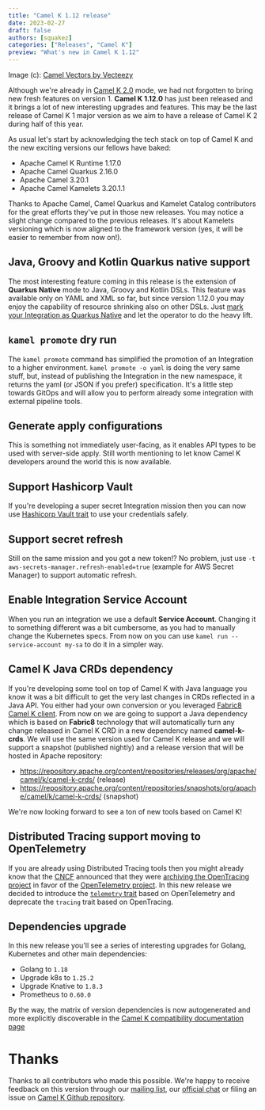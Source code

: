 ```yaml
---
title: "Camel K 1.12 release"
date: 2023-02-27
draft: false
authors: [squakez]
categories: ["Releases", "Camel K"]
preview: "What's new in Camel K 1.12"
---
```


Image (c): <a href="https://www.vecteezy.com/free-vector/camel">Camel Vectors by Vecteezy</a>

Although we're already in [Camel K 2.0](/blog/2023/02/camel-k-roadmap-2023/) mode, we had not forgotten to bring new fresh features on version 1. **Camel K 1.12.0** has just been released and it brings a lot of new interesting upgrades and features. This may be the last release of Camel K 1 major version as we aim to have a release of Camel K 2 during half of this year.

As usual let's start by acknowledging the tech stack on top of Camel K and the new exciting versions our fellows have baked:

* Apache Camel K Runtime 1.17.0
* Apache Camel Quarkus 2.16.0
* Apache Camel 3.20.1
* Apache Camel Kamelets 3.20.1.1

Thanks to Apache Camel, Camel Quarkus and Kamelet Catalog contributors for the great efforts they've put in those new releases. You may notice a slight change compared to the previous releases. It's about Kamelets versioning which is now aligned to the framework version (yes, it will be easier to remember from now on!).

## Java, Groovy and Kotlin Quarkus native support

The most interesting feature coming in this release is the extension of **Quarkus Native** mode to Java, Groovy and Kotlin DSLs. This feature was available only on YAML and XML so far, but since version 1.12.0 you may enjoy the capability of resource shrinking also on other DSLs. Just [mark your Integration as Quarkus Native](/camel-k/next/traits/quarkus.html) and let the operator to do the heavy lift.

## `kamel promote` dry run

The `kamel promote` command has simplified the promotion of an Integration to a higher environment. `kamel promote -o yaml` is doing the very same stuff, but, instead of publishing the Integration in the new namespace, it returns the yaml (or JSON if you prefer) specification. It's a little step towards GitOps and will allow you to perform already some integration with external pipeline tools.

## Generate apply configurations

This is something not immediately user-facing, as it enables API types to be used with server-side apply. Still worth mentioning to let know Camel K developers around the world this is now available.

## Support Hashicorp Vault

If you're developing a super secret Integration mission then you can now use [Hashicorp Vault trait](/camel-k/next/traits/hashicorp-vault.html) to use your credentials safely.

## Support secret refresh

Still on the same mission and you got a new token!? No problem, just use `-t aws-secrets-manager.refresh-enabled=true` (example for AWS Secret Manager) to support automatic refresh.

## Enable Integration Service Account

When you run an integration we use a default **Service Account**. Changing it to something different was a bit cumbersome, as you had to manually change the Kubernetes specs. From now on you can use `kamel run --service-account my-sa` to do it in a simpler way.

## Camel K Java CRDs dependency

If you're developing some tool on top of Camel K with Java language you know it was a bit difficult to get the very last changes in CRDs reflected in a Java API. You either had your own conversion or you leveraged [Fabric8 Camel K client](https://mvnrepository.com/artifact/io.fabric8/camel-k-client). From now on we are going to support a Java dependency which is based on **Fabric8** technology that will automatically turn any change released in Camel K CRD in a new dependency named **camel-k-crds**. We will use the same version used for Camel K release and we will support a snapshot (published nightly) and a release version that will be hosted in Apache repository:

* https://repository.apache.org/content/repositories/releases/org/apache/camel/k/camel-k-crds/ (release)
* https://repository.apache.org/content/repositories/snapshots/org/apache/camel/k/camel-k-crds/ (snapshot)

We're now looking forward to see a ton of new tools based on Camel K!

## Distributed Tracing support moving to OpenTelemetry

If you are already using Distributed Tracing tools then you might already know that the [CNCF](https://www.cncf.io) announced that they were [archiving the OpenTracing project](https://www.cncf.io/blog/2022/0T1/31/cncf-archives-the-opentracing-project/) in favor of the [OpenTelemetry project](https://opentelemetry.io/). In this new release we decided to introduce the [`telemetry` trait](/camel-k/next/traits/telemetry.html) based on OpenTelemetry and deprecate the `tracing` trait based on OpenTracing.


## Dependencies upgrade

In this new release you'll see a series of interesting upgrades for Golang, Kubernetes and other main dependencies:

* Golang to `1.18`
* Upgrade k8s to `1.25.2`
* Upgrade Knative to `1.8.3`
* Prometheus to `0.60.0`

By the way, the matrix of version dependencies is now autogenerated and more explicitly discoverable in the [Camel K compatibility documentation page](/camel-k/next/index.html#_other_apis_version_matrix)

# Thanks

Thanks to all contributors who made this possible. We're happy to receive feedback on this version through our [mailing list](/community/mailing-list/), our [official chat](https://camel.zulipchat.com/) or filing an issue on [Camel K Github repository](https://github.com/apache/camel-k).

